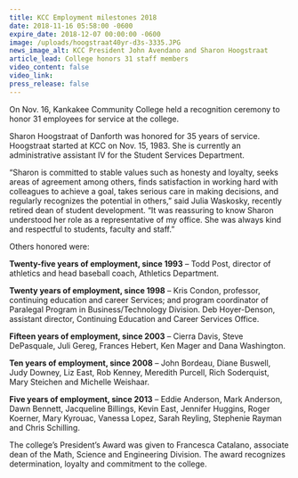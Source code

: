 ```yaml
---
title: KCC Employment milestones 2018
date: 2018-11-16 05:58:00 -0600
expire_date: 2018-12-07 00:00:00 -0600
image: /uploads/hoogstraat40yr-d3s-3335.JPG
news_image_alt: KCC President John Avendano and Sharon Hoogstraat
article_lead: College honors 31 staff members
video_content: false
video_link:
press_release: false
---
```


On Nov. 16, Kankakee Community College held a recognition ceremony to honor 31 employees for service at the college.

Sharon Hoogstraat of Danforth was honored for 35 years of service. Hoogstraat started at KCC on Nov. 15, 1983. She is currently an administrative assistant IV for the Student Services Department.

“Sharon is committed to stable values such as honesty and loyalty, seeks areas of agreement among others, finds satisfaction in working hard with colleagues to achieve a goal, takes serious care in making decisions, and regularly recognizes the potential in others,” said Julia Waskosky, recently retired dean of student development. “It was reassuring to know Sharon understood her role as a representative of my office. She was always kind and respectful to students, faculty and staff.”

Others honored were:

**Twenty-five years of employment, since 1993** – Todd Post, director of athletics and head baseball coach, Athletics Department.

**Twenty years of employment, since 1998** – Kris Condon, professor, continuing education and career Services; and program coordinator of Paralegal Program in Business/Technology Division. Deb Hoyer-Denson, assistant director, Continuing Education and Career Services Office.

**Fifteen years of employment, since 2003** – Cierra Davis, Steve DePasquale, Juli Gereg, Frances Hebert, Ken Mager and Dana Washington.

**Ten years of employment, since 2008** – John Bordeau, Diane Buswell, Judy Downey, Liz East, Rob Kenney, Meredith Purcell, Rich Soderquist, Mary Steichen and Michelle Weishaar.

**Five years of employment, since 2013** – Eddie Anderson, Mark Anderson, Dawn Bennett, Jacqueline Billings, Kevin East, Jennifer Huggins, Roger Koerner, Mary Kyrouac, Vanessa Lopez, Sarah Reyling, Stephenie Rayman and Chris Schilling.

The college’s President’s Award was given to Francesca Catalano, associate dean of the Math, Science and Engineering Division. The award recognizes determination, loyalty and commitment to the college.